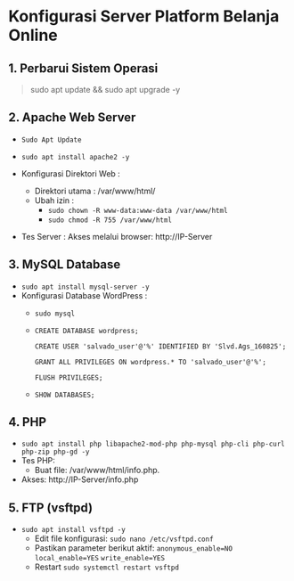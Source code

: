 # Konfigurasi Server Platform Belanja Online


## 1. Perbarui Sistem Operasi
> sudo apt update && sudo apt upgrade -y


## 2. Apache Web Server
- `Sudo Apt Update`

- `sudo apt install apache2 -y`

- Konfigurasi Direktori Web :
  + Direktori utama : /var/www/html/
  + Ubah izin :
    * `sudo chown -R www-data:www-data /var/www/html`
    * `sudo chmod -R 755 /var/www/html`

- Tes Server : Akses melalui browser: http://IP-Server


## 3. MySQL Database
- `sudo apt install mysql-server -y`
- Konfigurasi Database WordPress :
  + `sudo mysql`
 
  + `CREATE DATABASE wordpress;`

    `CREATE USER 'salvado_user'@'%' IDENTIFIED BY 'Slvd.Ags_160825';`

    `GRANT ALL PRIVILEGES ON wordpress.* TO 'salvado_user'@'%';`

    `FLUSH PRIVILEGES;`

  + `SHOW DATABASES;`


## 4. PHP
- `sudo apt install php libapache2-mod-php php-mysql php-cli php-curl php-zip php-gd -y`
- Tes PHP:
  + Buat file: /var/www/html/info.php.
    <?php
    phpinfo();
    ?>
- Akses: http://IP-Server/info.php


## 5. FTP (vsftpd)
- `sudo apt install vsftpd -y`
  + Edit file konfigurasi:
    `sudo nano /etc/vsftpd.conf`
  + Pastikan parameter berikut aktif:
    `anonymous_enable=NO`
    `local_enable=YES`
    `write_enable=YES`
  + Restart
    `sudo systemctl restart vsftpd`




